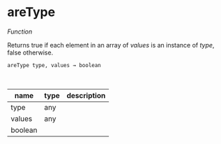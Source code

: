 # areType

_Function_

Returns true if each element in an array of _values_ is an instance of _type_, false otherwise.

<pre><code>areType type, values &rarr; boolean</code></pre>
<br>

| name | type | description |
|------|------|-------------|
|type|any||
|values|any||
|boolean|||


